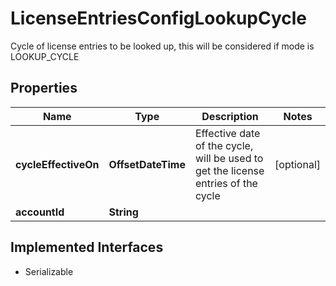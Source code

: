 

# LicenseEntriesConfigLookupCycle

Cycle of license entries to be looked up, this will be considered if mode is LOOKUP_CYCLE

## Properties

| Name | Type | Description | Notes |
|------------ | ------------- | ------------- | -------------|
|**cycleEffectiveOn** | **OffsetDateTime** | Effective date of the cycle, will be used to get the license entries of the cycle |  [optional] |
|**accountId** | **String** |  |  |


## Implemented Interfaces

* Serializable


